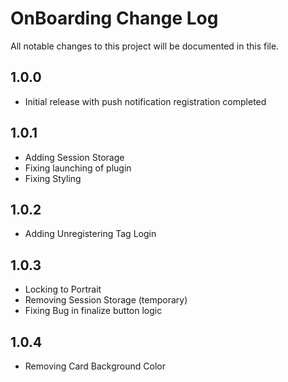 # OnBoarding Change Log

All notable changes to this project will be documented in this file.

## 1.0.0

- Initial release with push notification registration completed

## 1.0.1
- Adding Session Storage
- Fixing launching of plugin
- Fixing Styling

## 1.0.2
- Adding Unregistering Tag Login

## 1.0.3
- Locking to Portrait
- Removing Session Storage (temporary)
- Fixing Bug in finalize button logic

## 1.0.4
- Removing Card Background Color

